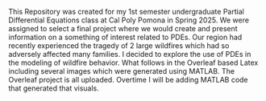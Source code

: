 This Repository was created for my 1st semester undergraduate Partial Differential Equations class at Cal Poly Pomona in Spring 2025.
We were assigned to select a final project where we would create and present information on a something of interest related to PDEs.
Our region had recently experienced the tragedy of 2 large wildfires which had so adversely affected many families.  I decided to explore 
the use of PDEs in the modeling of wildfire behavior.
What follows in the Overleaf based Latex including several images which were generated using MATLAB.
The Overleaf project is all uploaded.
Overtime I will be adding MATLAB code that generated that visuals.
